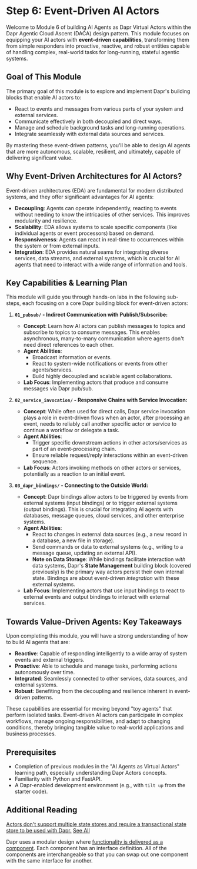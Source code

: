 # Step 6: Event-Driven AI Actors

Welcome to Module 6 of building AI Agents as Dapr Virtual Actors within the Dapr Agentic Cloud Ascent (DACA) design pattern. This module focuses on equipping your AI actors with **event-driven capabilities**, transforming them from simple responders into proactive, reactive, and robust entities capable of handling complex, real-world tasks for long-running, stateful agentic systems.

## Goal of This Module

The primary goal of this module is to explore and implement Dapr's building blocks that enable AI actors to:

- React to events and messages from various parts of your system and external services.
- Communicate effectively in both decoupled and direct ways.
- Manage and schedule background tasks and long-running operations.
- Integrate seamlessly with external data sources and services.

By mastering these event-driven patterns, you'll be able to design AI agents that are more autonomous, scalable, resilient, and ultimately, capable of delivering significant value.

## Why Event-Driven Architectures for AI Actors?

Event-driven architectures (EDA) are fundamental for modern distributed systems, and they offer significant advantages for AI agents:

- **Decoupling**: Agents can operate independently, reacting to events without needing to know the intricacies of other services. This improves modularity and resilience.
- **Scalability**: EDA allows systems to scale specific components (like individual agents or event processors) based on demand.
- **Responsiveness**: Agents can react in real-time to occurrences within the system or from external inputs.
- **Integration**: EDA provides natural seams for integrating diverse services, data streams, and external systems, which is crucial for AI agents that need to interact with a wide range of information and tools.

## Key Capabilities & Learning Plan

This module will guide you through hands-on labs in the following sub-steps, each focusing on a core Dapr building block for event-driven actors:

1.  **`01_pubsub/` - Indirect Communication with Publish/Subscribe:**

    - **Concept**: Learn how AI actors can publish messages to topics and subscribe to topics to consume messages. This enables asynchronous, many-to-many communication where agents don't need direct references to each other.
    - **Agent Abilities**:
      - Broadcast information or events.
      - React to system-wide notifications or events from other agents/services.
      - Build highly decoupled and scalable agent collaborations.
    - **Lab Focus**: Implementing actors that produce and consume messages via Dapr pub/sub.

2.  **`02_service_invocation/` - Responsive Chains with Service Invocation:**

    - **Concept**: While often used for direct calls, Dapr service invocation plays a role in event-driven flows when an actor, after processing an event, needs to reliably call another specific actor or service to continue a workflow or delegate a task.
    - **Agent Abilities**:
      - Trigger specific downstream actions in other actors/services as part of an event-processing chain.
      - Ensure reliable request/reply interactions within an event-driven sequence.
    - **Lab Focus**: Actors invoking methods on other actors or services, potentially as a reaction to an initial event.

4.  **`03_dapr_bindings/` - Connecting to the Outside World:**
    - **Concept**: Dapr bindings allow actors to be triggered by events from external systems (input bindings) or to trigger external systems (output bindings). This is crucial for integrating AI agents with databases, message queues, cloud services, and other enterprise systems.
    - **Agent Abilities**:
      - React to changes in external data sources (e.g., a new record in a database, a new file in storage).
      - Send commands or data to external systems (e.g., writing to a message queue, updating an external API).
      - **Note on Data Storage**: While bindings facilitate interaction _with_ data systems, Dapr's **State Management** building block (covered previously) is the primary way actors persist their own internal state. Bindings are about event-driven _integration_ with these external systems.
    - **Lab Focus**: Implementing actors that use input bindings to react to external events and output bindings to interact with external services.


## Towards Value-Driven Agents: Key Takeaways

Upon completing this module, you will have a strong understanding of how to build AI agents that are:

- **Reactive**: Capable of responding intelligently to a wide array of system events and external triggers.
- **Proactive**: Able to schedule and manage tasks, performing actions autonomously over time.
- **Integrated**: Seamlessly connected to other services, data sources, and external systems.
- **Robust**: Benefiting from the decoupling and resilience inherent in event-driven patterns.

These capabilities are essential for moving beyond "toy agents" that perform isolated tasks. Event-driven AI actors can participate in complex workflows, manage ongoing responsibilities, and adapt to changing conditions, thereby bringing tangible value to real-world applications and business processes.

## Prerequisites

- Completion of previous modules in the "AI Agents as Virtual Actors" learning path, especially understanding Dapr Actors concepts.
- Familiarity with Python and FastAPI.
- A Dapr-enabled development environment (e.g., with `tilt up` from the starter code).

## Additional Reading

[Actors don't support multiple state stores and require a transactional state store to be used with Dapr.](https://docs.dapr.io/reference/api/state_api/#configuring-state-store-for-actors) [See All](https://docs.dapr.io/reference/components-reference/supported-state-stores/)

Dapr uses a modular design where [functionality is delivered as a component](https://docs.dapr.io/concepts/components-concept/). Each component has an interface definition. All of the components are interchangeable so that you can swap out one component with the same interface for another.

